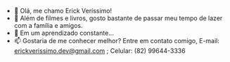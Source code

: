- 👋 Olá, me chamo Erick Veríssimo!
- 🎈 Além de filmes e livros, gosto bastante de passar meu tempo de lazer com a família e amigos.
- 🌱 Em um aprendizado constante...
- 📫 Gostaria de me conhecer melhor? Entre em contato comigo, E-mail: erickverissimo.dev@gmail.com ; Celular: (82) 99644-3336
   
<!---
Erick-Verissim0/Erick-Verissim0 is a ✨ special ✨ repository because its `README.md` (this file) appears on your GitHub profile.
You can click the Preview link to take a look at your changes.
--->
